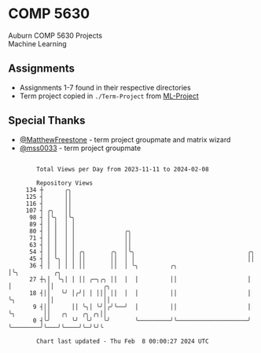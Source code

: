 # COMP 5630
Auburn COMP 5630 Projects  
Machine Learning

## Assignments
- Assignments 1-7 found in their respective directories
- Term project copied in `./Term-Project` from [ML-Project](https://github.com/wumphlett/ML-Project)

## Special Thanks
- [@MatthewFreestone](https://github.com/MatthewFreestone) - term project groupmate and matrix wizard
- [@mss0033](https://github.com/mss0033) - term project groupmate

```

        Total Views per Day from 2023-11-11 to 2024-02-08

        Repository Views
     134 ┼      ╭╮
     125 ┤      ││
     116 ┤      ││
     107 ┤ ╭╮   ││
      98 ┤ │╰╮  │╰╮
      89 ┤ │ │  │ │
      80 ┤ │ │  │ │              ╭╮
      71 ┤ │ │  │ │              ││
      63 ┤ │ │  │ │              ││
      54 ┤ │ │  │ │ ╭╮       ╭╮  │╰╮                                ╭╮
      45 ┤ │ ╰╮ │ │ ││       ││  │ │                                ││
      36 ┤ │  │ │ │ ││       ││  │ ╰╮         ╭╮                    │╰╮          ╭╮
      27 ┼╮│  ╰╮│ │ ││ ╭─╮╭╮ ││  │  │         ││                    │ │          ││              ╭╮
      18 ┤││   ╰╯ │╭╯│ │ │││ ││  │  │         ││                    │ ╰╮         ││              ││
       9 ┤││      ││ ╰╮│ ╰╯│╭╯╰──╯  │         ││                    │  ╰╮        ││   ╭╮    ╭╮ ╭╮││
       0 ┤╰╯      ╰╯  ╰╯   ╰╯       ╰─────────╯╰────────────────────╯   ╰────────╯╰───╯╰────╯╰─╯╰╯╰

        Chart last updated - Thu Feb  8 00:00:27 2024 UTC
        
```
